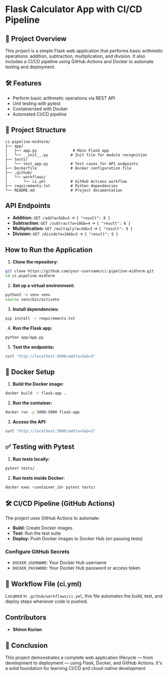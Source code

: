 # Flask Calculator App with CI/CD Pipeline

## 📘 Project Overview

This project is a simple Flask web application that performs basic arithmetic operations: addition, subtraction, multiplication, and division. It also includes a CI/CD pipeline using GitHub Actions and Docker to automate testing and deployment.

## 🛠️ Features

- Perform basic arithmetic operations via REST API
- Unit testing with pytest
- Containerized with Docker
- Automated CI/CD pipeline

## 📂 Project Structure

```
ci-pipeline-midterm/
├── app/
│   ├── app.py                # Main Flask app
│   └── __init__.py          # Init file for module recognition
├── tests/
│   └── test_app.py          # Test cases for API endpoints
├── Dockerfile               # Docker configuration file
├── .github/
│   └── workflows/
│       └── ci.yml           # GitHub Actions workflow
├── requirements.txt         # Python dependencies
└── README.md                # Project documentation
```

## API Endpoints

- **Addition:** `GET /add?a=5&b=3` → `{ "result": 8 }`
- **Subtraction:** `GET /subtract?a=10&b=4` → `{ "result": 6 }`
- **Multiplication:** `GET /multiply?a=3&b=3` → `{ "result": 9 }`
- **Division:** `GET /divide?a=10&b=2` → `{ "result": 5 }`

## How to Run the Application

1. **Clone the repository:**
```bash
git clone https://github.com/your-username/ci-pipeline-midterm.git
cd ci-pipeline-midterm
```

2. **Set up a virtual environment:**
```bash
python3 -m venv venv
source venv/bin/activate
```

3. **Install dependencies:**
```bash
pip install -r requirements.txt
```

4. **Run the Flask app:**
```bash
python app/app.py
```

5. **Test the endpoints:**
```bash
curl "http://localhost:5000/add?a=5&b=3"
```

## 🐳 Docker Setup

1. **Build the Docker image:**
```bash
docker build -t flask-app .
```

2. **Run the container:**
```bash
docker run -p 5000:5000 flask-app
```

3. **Access the API:**
```bash
curl "http://localhost:5000/add?a=5&b=3"
```

## ✅ Testing with Pytest

1. **Run tests locally:**
```bash
pytest tests/
```

2. **Run tests inside Docker:**
```bash
docker exec <container_id> pytest tests/
```

## 🛠️ CI/CD Pipeline (GitHub Actions)

The project uses GitHub Actions to automate:
- **Build:** Create Docker images
- **Test:** Run the test suite
- **Deploy:** Push Docker images to Docker Hub (on passing tests)

### Configure GitHub Secrets

- `DOCKER_USERNAME`: Your Docker Hub username
- `DOCKER_PASSWORD`: Your Docker Hub password or access token

## 📄 Workflow File (ci.yml)

Located in `.github/workflows/ci.yml`, this file automates the build, test, and deploy steps whenever code is pushed.

## Contributors

- **Shiron Kurian** 

## 🏁 Conclusion

This project demonstrates a complete web application lifecycle — from development to deployment — using Flask, Docker, and GitHub Actions. It's a solid foundation for learning CI/CD and cloud-native development